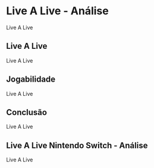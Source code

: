 ---
---

# Live A Live - Análise

Live A Live

## Live A Live

Live A Live

## Jogabilidade

Live A Live

## Conclusão

Live A Live

## Live A Live Nintendo Switch - Análise

Live A Live
